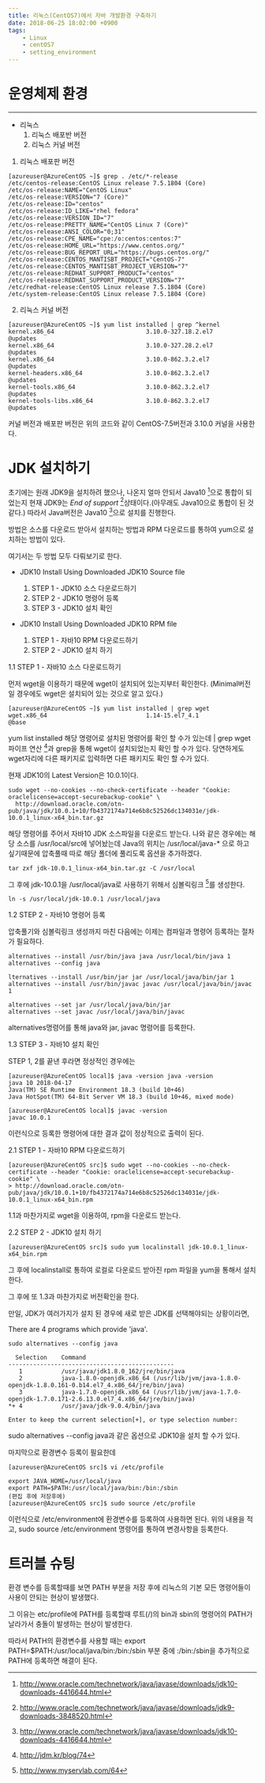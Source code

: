 ```yaml
---
title: 리눅스(CentOS7)에서 자바 개발환경 구축하기
date: 2018-06-25 18:02:00 +0900
tags: 
    - Linux
    - centOS7
    - setting_environment
---
```


# 운영체제 환경
***
+ 리눅스
    1. 리눅스 배포반 버전
    2. 리눅스 커널 버전

1. 리눅스 배포판 버전
```console
[azureuser@AzureCentOS ~]$ grep . /etc/*-release
/etc/centos-release:CentOS Linux release 7.5.1804 (Core)
/etc/os-release:NAME="CentOS Linux"
/etc/os-release:VERSION="7 (Core)"
/etc/os-release:ID="centos"
/etc/os-release:ID_LIKE="rhel fedora"
/etc/os-release:VERSION_ID="7"
/etc/os-release:PRETTY_NAME="CentOS Linux 7 (Core)"
/etc/os-release:ANSI_COLOR="0;31"
/etc/os-release:CPE_NAME="cpe:/o:centos:centos:7"
/etc/os-release:HOME_URL="https://www.centos.org/"
/etc/os-release:BUG_REPORT_URL="https://bugs.centos.org/"
/etc/os-release:CENTOS_MANTISBT_PROJECT="CentOS-7"
/etc/os-release:CENTOS_MANTISBT_PROJECT_VERSION="7"
/etc/os-release:REDHAT_SUPPORT_PRODUCT="centos"
/etc/os-release:REDHAT_SUPPORT_PRODUCT_VERSION="7"
/etc/redhat-release:CentOS Linux release 7.5.1804 (Core)
/etc/system-release:CentOS Linux release 7.5.1804 (Core)
``` 
2. 리눅스 커널 버전
```console
[azureuser@AzureCentOS ~]$ yum list installed | grep ^kernel
kernel.x86_64                          3.10.0-327.18.2.el7            @updates
kernel.x86_64                          3.10.0-327.28.2.el7            @updates
kernel.x86_64                          3.10.0-862.3.2.el7             @updates
kernel-headers.x86_64                  3.10.0-862.3.2.el7             @updates
kernel-tools.x86_64                    3.10.0-862.3.2.el7             @updates
kernel-tools-libs.x86_64               3.10.0-862.3.2.el7             @updates
```

커널 버전과 배포판 버전은 위의 코드와 같이 CentOS-7.5버전과 3.10.0 커널을 사용한다. 

# JDK 설치하기
초기에는 원래 JDK9을 설치하려 했으나, 나온지 얼마 안되서 Java10 [^1]으로 통합이 되었는지 현재 JDK9는 *End of support* [^2]상태이다.(아무래도 Java10으로 통합이 된 것같다.) 따라서 Java버전은 Java10 [^1]으로 설치를 진행한다.

방법은 소스를 다운로드 받아서 설치하는 방법과
RPM 다운로드를 통하여 yum으로 설치하는 방법이 있다.

여기서는 두 방법 모두 다뤄보기로 한다.

+ JDK10 Install Using Downloaded JDK10 Source file
    1. STEP 1 - JDK10 소스 다운로드하기
    2. STEP 2 - JDK10 명령어 등록
    3. STEP 3 - JDK10 설치 확인

+ JDK10 Install Using Downloaded JDK10 RPM file
    1. STEP 1 - 자바10 RPM 다운로드하기
    2. STEP 2 - JDK10 설치 하기

1.1 STEP 1 - 자바10 소스 다운로드하기

먼저 wget을 이용하기 때문에 wget이 설치되어 있는지부터 확인한다.
(Minimal버전 일 경우에도 wget은 설치되어 있는 것으로 알고 있다.)

```console
[azureuser@AzureCentOS ~]$ yum list installed | grep wget
wget.x86_64                            1.14-15.el7_4.1                @base
```
<span class="evidence">yum list installed</span>
해당 명령어로 설치된 명령어를 확인 할 수가 있는데 
<span class="evidence">| grep wget</span>
파이프 연산 [^3]과 grep을 통해 wget이 설치되었는지 확인 할 수가 있다. 당연하게도 wget자리에 다른 패키지로 입력하면 다른 패키지도 확인 할 수가 있다.

현재 JDK10의 Latest Version은 10.0.1이다.
```console
sudo wget --no-cookies --no-check-certificate --header "Cookie: oraclelicense=accept-securebackup-cookie" \
  http://download.oracle.com/otn-pub/java/jdk/10.0.1+10/fb4372174a714e6b8c52526dc134031e/jdk-10.0.1_linux-x64_bin.tar.gz
```
해당 명령어를 주어서 자바10 JDK 소스파일을 다운로드 받는다.
나와 같은 경우에는 해당 소스를 <span class="evidence">/usr/local/src</span>에 넣어놨는데 Java의 위치는 <span class="evidence">/usr/local/java-* </span>으로 하고 싶기때문에 압축풀때 따로 해당 폴더에 풀리도록 옵션을 추가하겠다.
```console
tar zxf jdk-10.0.1_linux-x64_bin.tar.gz -C /usr/local
```
그 후에 jdk-10.0.1을 /usr/local/java로 사용하기 위해서 심볼릭링크 [^4]를 생성한다. 
```console
ln -s /usr/local/jdk-10.0.1 /usr/local/java
```
1.2 STEP 2 - 자바10 명령어 등록

압축풀기와 심볼릭링크 생성까지 마친 다음에는 이제는 컴파일과 명령어 등록하는 절차가 필요하다.

```console
alternatives --install /usr/bin/java java /usr/local/bin/java 1
alternatives --config java

lternatives --install /usr/bin/jar jar /usr/local/java/bin/jar 1
alternatives --install /usr/bin/javac javac /usr/local/java/bin/javac 1

alternatives --set jar /usr/local/java/bin/jar
alternatives --set javac /usr/local/java/bin/javac
```

alternatives명령어를 통해 java와 jar, javac 명령어를 등록한다.

1.3 STEP 3 - 자바10 설치 확인

STEP 1, 2를 끝낸 후라면 정상적인 경우에는 

```console
[azureuser@AzureCentOS local]$ java -version java -version
java 10 2018-04-17
Java(TM) SE Runtime Environment 18.3 (build 10+46)
Java HotSpot(TM) 64-Bit Server VM 18.3 (build 10+46, mixed mode)

[azureuser@AzureCentOS local]$ javac -version
javac 10.0.1
```
이런식으로 등록한 명령어에 대한 결과 값이 정상적으로 출력이 된다.

2.1 STEP 1 - 자바10 RPM 다운로드하기
```console
[azureuser@AzureCentOS src]$ sudo wget --no-cookies --no-check-certificate --header "Cookie: oraclelicense=accept-securebackup-cookie" \
> http://download.oracle.com/otn-pub/java/jdk/10.0.1+10/fb4372174a714e6b8c52526dc134031e/jdk-10.0.1_linux-x64_bin.rpm
```
1.1과 마찬가지로 wget을 이용하여, rpm을 다운로드 받는다.

2.2 STEP 2 - JDK10 설치 하기
```console
[azureuser@AzureCentOS src]$ sudo yum localinstall jdk-10.0.1_linux-x64_bin.rpm
```
그 후에 localinstall로 통하여 로컬로 다운로드 받아진 rpm 파일을 yum을 통해서 설치한다.

그 후에 또 1.3과 마찬가지로 버전확인을 한다.

만일, JDK가 여러가지가 설치 된 경우에 새로 받은 JDK를 선택해야되는 상황이라면, 

There are 4 programs which provide 'java'.
```console
sudo alternatives --config java

  Selection    Command
-----------------------------------------------
   1           /usr/java/jdk1.8.0_162/jre/bin/java
   2           java-1.8.0-openjdk.x86_64 (/usr/lib/jvm/java-1.8.0-openjdk-1.8.0.161-0.b14.el7_4.x86_64/jre/bin/java)
   3           java-1.7.0-openjdk.x86_64 (/usr/lib/jvm/java-1.7.0-openjdk-1.7.0.171-2.6.13.0.el7_4.x86_64/jre/bin/java)
*+ 4           /usr/java/jdk-9.0.4/bin/java

Enter to keep the current selection[+], or type selection number:
```
<span class="evidence">sudo alternatives --config java<span>과 같은 옵션으로 JDK10을 설치 할 수가 있다.

마지막으로 환경변수 등록이 필요한데
```console
[azureuser@AzureCentOS src]$ vi /etc/profile

export JAVA_HOME=/usr/local/java
export PATH=$PATH:/usr/local/java/bin:/bin:/sbin
(편집 후에 저장후에)
[azureuser@AzureCentOS src]$ sudo source /etc/profile
```
이런식으로 /etc/environment에 환경변수를 등록하여 사용하면 된다. 위의 내용을 적고, <span class="evidence">sudo source /etc/environment</span> 명령어를 통하여 변경사항을 등록한다.

# 트러블 슈팅

환경 변수를 등록할때를 보면 PATH 부분을 저장 후에 리눅스의 기본 모든 명령어들이 사용이 안되는 현상이 발생했다.

그 이유는 etc/profile에 PATH를 등록할때 루트(/)의 bin과 sbin의 명령어의 PATH가 날라가서 충돌이 발생하는 현상이 발생한다. 

따라서 PATH의 환경변수를 사용할 때는 
<span class="evidence">export PATH=$PATH:/usr/local/java/bin:/bin:/sbin</span>
부분 중에 <span class="evidence">:/bin:/sbin</span>을 추가적으로 PATH에 등록하면 해결이 된다.

[^1]:http://www.oracle.com/technetwork/java/javase/downloads/jdk10-downloads-4416644.html
[^2]:http://www.oracle.com/technetwork/java/javase/downloads/jdk9-downloads-3848520.html
[^3]:http://jdm.kr/blog/74
[^4]:http://www.myservlab.com/64